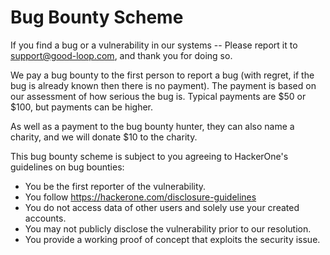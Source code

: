 
# Bug Bounty Scheme

If you find a bug or a vulnerability in our systems -- Please report it to support@good-loop.com, and thank you for doing so.

We pay a bug bounty to the first person to report a bug (with regret, if the bug is already known then there is no payment). The payment is based on our assessment of how serious the bug is.
Typical payments are $50 or $100, but payments can be higher.

As well as a payment to the bug bounty hunter, they can also name a charity, and we will donate $10 to the charity.

This bug bounty scheme is subject to you agreeing to HackerOne's guidelines on bug bounties:

 - You be the first reporter of the vulnerability.
 - You follow https://hackerone.com/disclosure-guidelines
 - You do not access data of other users and solely use your created accounts.
 - You may not publicly disclose the vulnerability prior to our resolution.
 - You provide a working proof of concept that exploits the security issue.

